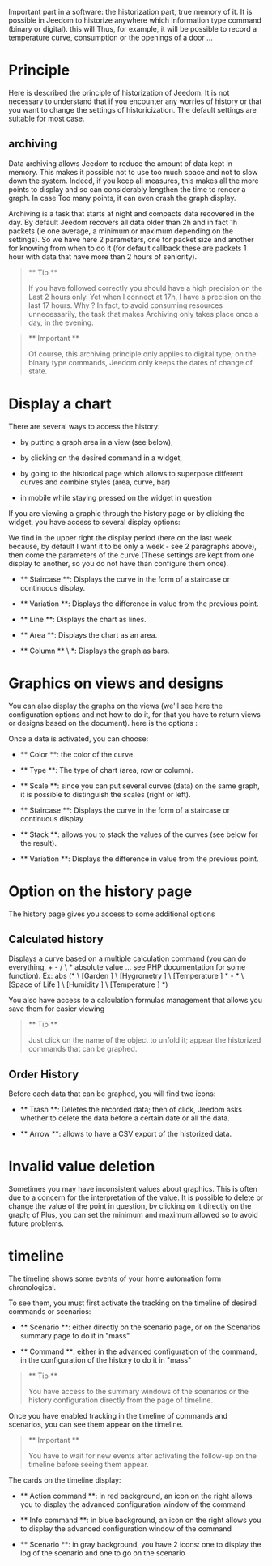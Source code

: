 Important part in a software: the historization part, true
memory of it. It is possible in Jeedom to historize anywhere
which information type command (binary or digital). this will
Thus, for example, it will be possible to record a temperature curve,
consumption or the openings of a door ...

Principle
========

Here is described the principle of historization of Jeedom. It is not
necessary to understand that if you encounter any worries
of history or that you want to change the settings of
historicization. The default settings are suitable for most
case.

archiving
---------

Data archiving allows Jeedom to reduce the amount of data
kept in memory. This makes it possible not to use too much space and
not to slow down the system. Indeed, if you keep all
measures, this makes all the more points to display and so can
considerably lengthen the time to render a graph. In case
Too many points, it can even crash
the graph display.

Archiving is a task that starts at night and compacts
data recovered in the day. By default Jeedom recovers all
data older than 2h and in fact 1h packets (ie one
average, a minimum or maximum depending on the settings). So we have
here 2 parameters, one for packet size and another for knowing
from when to do it (for default callback these are packets
1 hour with data that have more than 2 hours of seniority).

> ** Tip **
>
> If you have followed correctly you should have a high precision on the
> Last 2 hours only. Yet when I connect at 17h,
> I have a precision on the last 17 hours. Why ? In fact,
> to avoid consuming resources unnecessarily, the task that makes
> Archiving only takes place once a day, in the evening.

> ** Important **
>
> Of course, this archiving principle only applies to
> digital type; on the binary type commands, Jeedom only keeps
> the dates of change of state.

Display a chart
========================

There are several ways to access the history:

-   by putting a graph area in a view (see below),

-   by clicking on the desired command in a widget,

-   by going to the historical page which allows to superpose
    different curves and combine styles (area, curve, bar)

-   in mobile while staying pressed on the widget in question

If you are viewing a graphic through the history page or by clicking
the widget, you have access to several display options:

We find in the upper right the display period (here on the last
week because, by default I want it to be only a week - see
2 paragraphs above), then come the parameters of the curve
(These settings are kept from one display to another, so you do not have
than configure them once).

-   ** Staircase **: Displays the curve in the form of a
    staircase or continuous display.

-   ** Variation **: Displays the difference in value from the
    previous point.

-   ** Line **: Displays the chart as lines.

-   ** Area **: Displays the chart as an area.

-   ** Column ** \ *: Displays the graph as bars.

Graphics on views and designs
=====================================

You can also display the graphs on the views (we'll see here
the configuration options and not how to do it, for that you have to
return views or designs based on the document). here is
the options :

Once a data is activated, you can choose:

-   ** Color **: the color of the curve.

-   ** Type **: The type of chart (area, row or column).

-   ** Scale **: since you can put several curves (data)
    on the same graph, it is possible to distinguish the scales
    (right or left).

-   ** Staircase **: Displays the curve in the form of a
    staircase or continuous display

-   ** Stack **: allows you to stack the values ​​of the curves (see
    below for the result).

-   ** Variation **: Displays the difference in value from the
    previous point.

Option on the history page
===============================

The history page gives you access to some additional options

Calculated history
------------------

Displays a curve based on a multiple calculation
command (you can do everything, + - / \ * absolute value ... see
PHP documentation for some function). Ex:
abs (* \ [Garden \] \ [Hygrometry \] \ [Temperature \] * - * \ [Space of
Life \] \ [Humidity \] \ [Temperature \] *)

You also have access to a calculation formulas management that allows you
save them for easier viewing

> ** Tip **
>
> Just click on the name of the object to unfold it;
> appear the historized commands that can be graphed.

Order History
----------------------

Before each data that can be graphed, you will find two icons:

-   ** Trash **: Deletes the recorded data; then
    of click, Jeedom asks whether to delete the data before a
    certain date or all the data.

-   ** Arrow **: allows to have a CSV export of the historized data.

Invalid value deletion
=================================

Sometimes you may have inconsistent values ​​about
graphics. This is often due to a concern for the interpretation of the
value. It is possible to delete or change the value of the point in
question, by clicking on it directly on the graph; of
Plus, you can set the minimum and maximum allowed so
to avoid future problems.

timeline
========

The timeline shows some events of your home automation form
chronological.

To see them, you must first activate the tracking on the timeline of
desired commands or scenarios:

-   ** Scenario **: either directly on the scenario page, or on the
    Scenarios summary page to do it in "mass"

-   ** Command **: either in the advanced configuration of the command,
    in the configuration of the history to do it in "mass"

> ** Tip **
>
> You have access to the summary windows of the scenarios or the
> history configuration directly from the page of
> timeline.

Once you have enabled tracking in the timeline of commands and
scenarios, you can see them appear on the timeline.

> ** Important **
>
> You have to wait for new events after activating the follow-up
> on the timeline before seeing them appear.

The cards on the timeline display:

-   ** Action command **: in red background, an icon on the right allows you
    to display the advanced configuration window of the command

-   ** Info command **: in blue background, an icon on the right allows you
    to display the advanced configuration window of the command

-   ** Scenario **: in gray background, you have 2 icons: one to display
    the log of the scenario and one to go on the scenario


